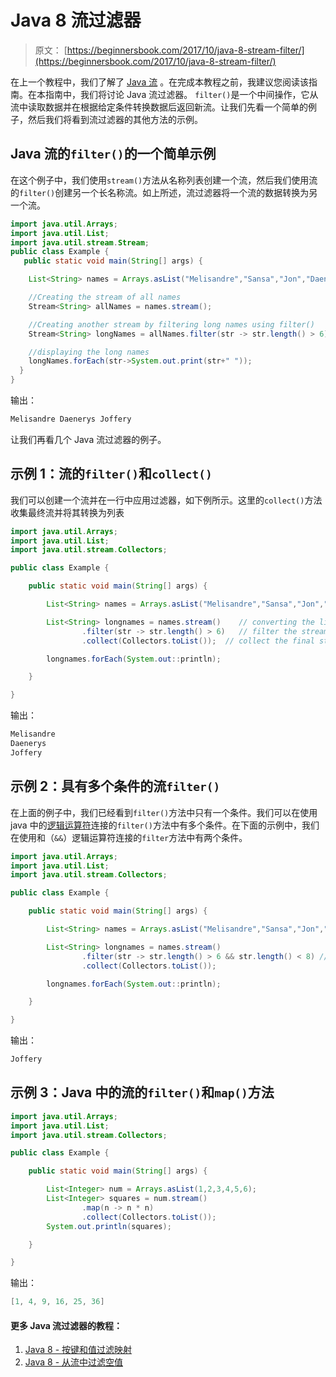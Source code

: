 # Java 8 流过滤器

> 原文： [https://beginnersbook.com/2017/10/java-8-stream-filter/](https://beginnersbook.com/2017/10/java-8-stream-filter/)

在上一个教程中，我们了解了 [Java 流](https://beginnersbook.com/2017/10/java-8-stream-tutorial/) 。在完成本教程之前，我建议您阅读该指南。在本指南中，我们将讨论 Java 流过滤器。 `filter()`是一个中间操作，它从流中读取数据并在根据给定条件转换数据后返回新流。让我们先看一个简单的例子，然后我们将看到流过滤器的其他方法的示例。

## Java 流的`filter()`的一个简单示例

在这个例子中，我们使用`stream()`方法从名称列表创建一个流，然后我们使用流的`filter()`创建另一个长名称流。如上所述，流过滤器将一个流的数据转换为另一个流。

```java
import java.util.Arrays;
import java.util.List;
import java.util.stream.Stream;
public class Example {
   public static void main(String[] args) {

	List<String> names = Arrays.asList("Melisandre","Sansa","Jon","Daenerys","Joffery");

	//Creating the stream of all names
	Stream<String> allNames = names.stream();

	//Creating another stream by filtering long names using filter()
	Stream<String> longNames = allNames.filter(str -> str.length() > 6);

	//displaying the long names
	longNames.forEach(str->System.out.print(str+" "));
  }
}
```

输出：

```java
Melisandre Daenerys Joffery
```

让我们再看几个 Java 流过滤器的例子。

## 示例 1：流的`filter()`和`collect()`

我们可以创建一个流并在一行中应用过滤器，如下例所示。这里的`collect()`方法收集最终流并将其转换为列表

```java
import java.util.Arrays;
import java.util.List;
import java.util.stream.Collectors;

public class Example {

    public static void main(String[] args) {

        List<String> names = Arrays.asList("Melisandre","Sansa","Jon","Daenerys","Joffery");

        List<String> longnames = names.stream()    // converting the list to stream
                .filter(str -> str.length() > 6)   // filter the stream to create a new stream
                .collect(Collectors.toList());  // collect the final stream and convert it to a List

        longnames.forEach(System.out::println);           

    }

}
```

输出：

```java
Melisandre
Daenerys
Joffery
```

## 示例 2：具有多个条件的流`filter()`

在上面的例子中，我们已经看到`filter()`方法中只有一个条件。我们可以在使用 java 中的[逻辑运算符](https://beginnersbook.com/2017/08/operators-in-java/)连接的`filter()`方法中有多个条件。在下面的示例中，我们在使用和（`&&`）逻辑运算符连接的`filter`方法中有两个条件。

```java
import java.util.Arrays;
import java.util.List;
import java.util.stream.Collectors;

public class Example {

    public static void main(String[] args) {

        List<String> names = Arrays.asList("Melisandre","Sansa","Jon","Daenerys","Joffery");

        List<String> longnames = names.stream()  
                .filter(str -> str.length() > 6 && str.length() < 8) //Multiple conditions
                .collect(Collectors.toList());  

        longnames.forEach(System.out::println);           

    }

}
```

输出：

```java
Joffery
```

## 示例 3：Java 中的流的`filter()`和`map()`方法

```java
import java.util.Arrays;
import java.util.List;
import java.util.stream.Collectors;

public class Example {

    public static void main(String[] args) {

    	List<Integer> num = Arrays.asList(1,2,3,4,5,6);
        List<Integer> squares = num.stream()
        		.map(n -> n * n)
        		.collect(Collectors.toList());
        System.out.println(squares);        

    }

}
```

输出：

```java
[1, 4, 9, 16, 25, 36]
```

#### 更多 Java 流过滤器的教程：

1.  [Java 8 - 按键和值过滤映射](https://beginnersbook.com/2017/10/java-8-filter-a-map-by-keys-and-values/)
2.  [Java 8 - 从流中过滤空值](https://beginnersbook.com/2017/10/java-8-filter-null-values-from-a-stream/)